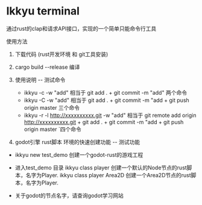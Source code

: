 # Ikkyu terminal
通过rust的clap和请求API接口，实现的一个简单只能命令行工具

使用方法
1. 下载代码 (rust开发环境 和 git工具安装)
2. cargo build --release 编译
3. 使用说明 -- 测试命令
   -  ikkyu -c -w "add"  相当于 git add . +  git commit -m "add" 两个命令
   -  ikkyu -C -w "add"  相当于 git add . +  git commit -m "add + git push origin master  三个命令
   -  ikkyu -r -l http://xxxxxxxxxx.git -w "add"  相当于 git remote add origin http://xxxxxxxxxx.git + git add . +  git commit -m "add + git push origin master  `四个命令

4. godot引擎 rust脚本 环境的快速创建功能 -- 测试功能

  - ikkyu new test_demo  创建一个godot-rust的游戏工程
  -  进入test_demo 目录
     ikkyu class player   创建一个默认的Node节点的rust脚本，名字为Player.
     ikkyu class player Area2D    创建一个Area2D节点的rust脚本，名字为Player.
    
  -  关于godot的节点名字，请查询godot学习网站
